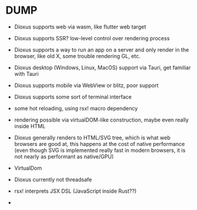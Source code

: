 # DUMP

- Dioxus supports web via wasm, like flutter web target

- Dioxus supports SSR? low-level control over rendering process

- Dioxus supports a way to run an app on a server and only render in the browser, like old X, some trouble rendering GL, etc.

- Dioxus desktop (Windows, Linux, MacOS) support via Tauri, get familiar with Tauri

- Dioxus supports mobile via WebView or blitz, poor support

- Dioxus supports some sort of terminal interface

- some hot reloading, using rsx! macro dependency

- rendering possible via virtualDOM-like construction, maybe even really inside HTML

- Dioxus generally renders to HTML/SVG tree, which is what web browsers are good at, this happens at the cost of native performance (even though SVG is implemented really fast in modern browsers, it is not nearly as performant as native/GPU)

- VirtualDom

- Dioxus currently not threadsafe

- rsx! interprets JSX DSL (JavaScript inside Rust??)

- 